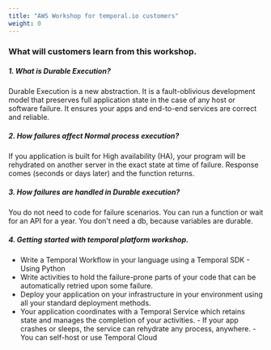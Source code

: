 ```yaml
---
title: "AWS Workshop for temporal.io customers"
weight: 0
---
```



### What will customers learn from this workshop.
 ##### 1. What is Durable Execution?
Durable Execution is a new abstraction.
It is a fault-oblivious development model that preserves full application state in the case of any host or software failure.
It ensures your apps and end-to-end services are correct and reliable.

 ##### 2. How failures affect Normal process execution?
If you application is built for High availability (HA), your program will be rehydrated on another server in the exact state at time of failure. Response comes (seconds or days later) and the function returns.

 ##### 3. How failures are handled in Durable execution?
You do not need to code for failure scenarios.
You can run a function or wait for an API for a year.
You don't need a db, because variables are durable.

##### 4. Getting started with temporal platform workshop. 
- Write a Temporal Workflow in your language using a Temporal SDK - Using Python
- Write activities to hold the failure-prone parts of your code that can be automatically retried upon some failure.
- Deploy your application on your infrastructure in your environment using all your standard deployment methods.
- Your application coordinates with a Temporal Service which retains state and manages the completion of your activities.
      - If your app crashes or sleeps, the service can rehydrate any process, anywhere.
      - You can self-host or use Temporal Cloud